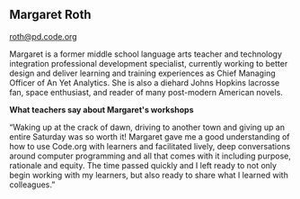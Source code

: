 ## Margaret Roth

[roth@pd.code.org](mailto:roth@pd.code.org)

Margaret is a former middle school language arts teacher and technology integration professional development specialist, currently working to better design and deliver learning and training experiences as Chief Managing Officer of An Yet Analytics. She is also a diehard Johns Hopkins lacrosse fan, space enthusiast, and reader of many post-modern American novels.

**What teachers say about Margaret's workshops**

“Waking up at the crack of dawn, driving to another town and giving up an entire Saturday was so worth it! Margaret gave me a good understanding of how to use Code.org with learners and facilitated lively, deep conversations around computer programming and all that comes with it including purpose, rationale and equity. The time passed quickly and I left ready to not only begin working with my learners, but also ready to share what I learned with colleagues.”

